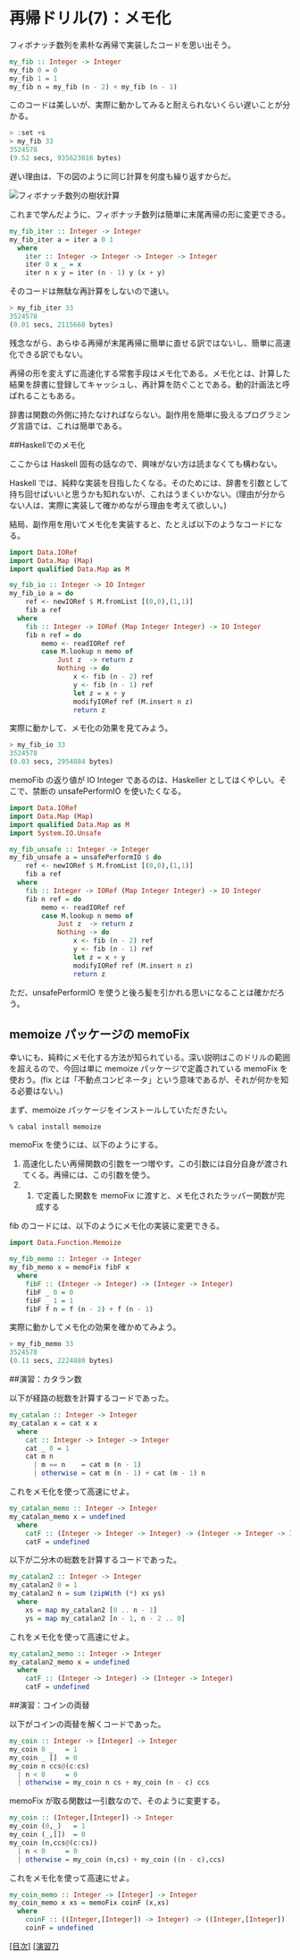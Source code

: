 # 再帰ドリル(7)：メモ化

フィボナッチ数列を素朴な再帰で実装したコードを思い出そう。

```haskell
my_fib :: Integer -> Integer
my_fib 0 = 0
my_fib 1 = 1
my_fib n = my_fib (n - 2) + my_fib (n - 1)
```

このコードは美しいが、実際に動かしてみると耐えられないくらい遅いことが分かる。

```haskell
> :set +s
> my_fib 33
3524578
(9.52 secs, 935623016 bytes)
```

遅い理由は、下の図のように同じ計算を何度も繰り返すからだ。

![フィボナッチ数列の樹状計算](figs/fib-tree.png?raw=true)

これまで学んだように、フィボナッチ数列は簡単に末尾再帰の形に変更できる。

```haskell
my_fib_iter :: Integer -> Integer
my_fib_iter a = iter a 0 1
  where
    iter :: Integer -> Integer -> Integer -> Integer
    iter 0 x _ = x
    iter n x y = iter (n - 1) y (x + y)
```

そのコードは無駄な再計算をしないので速い。

```haskell
> my_fib_iter 33
3524578
(0.01 secs, 2115668 bytes)
```

残念ながら、あらゆる再帰が末尾再帰に簡単に直せる訳ではないし、簡単に高速化できる訳でもない。

再帰の形を変えずに高速化する常套手段はメモ化である。メモ化とは、計算した結果を辞書に登録してキャッシュし、再計算を防ぐことである。動的計画法と呼ばれることもある。

辞書は関数の外側に持たなければならない。副作用を簡単に扱えるプログラミング言語では、これは簡単である。

##Haskellでのメモ化

ここからは Haskell 固有の話なので、興味がない方は読まなくても構わない。

Haskell では、純粋な実装を目指したくなる。そのためには、辞書を引数として持ち回せばいいと思うかも知れないが、これはうまくいかない。(理由が分からない人は、実際に実装して確かめながら理由を考えて欲しい。)

結局、副作用を用いてメモ化を実装すると、たとえば以下のようなコードになる。

```haskell
import Data.IORef
import Data.Map (Map)
import qualified Data.Map as M

my_fib_io :: Integer -> IO Integer
my_fib_io a = do
    ref <- newIORef $ M.fromList [(0,0),(1,1)]
    fib a ref
  where
    fib :: Integer -> IORef (Map Integer Integer) -> IO Integer
    fib n ref = do
        memo <- readIORef ref
        case M.lookup n memo of
            Just z  -> return z
            Nothing -> do
                x <- fib (n - 2) ref
                y <- fib (n - 1) ref
                let z = x + y
                modifyIORef ref (M.insert n z)
                return z
```

実際に動かして、メモ化の効果を見てみよう。

```haskell
> my_fib_io 33
3524578
(0.03 secs, 2954884 bytes)
```

memoFib の返り値が IO Integer であるのは、Haskeller としてはくやしい。そこで、禁断の unsafePerformIO を使いたくなる。

```haskell
import Data.IORef
import Data.Map (Map)
import qualified Data.Map as M
import System.IO.Unsafe

my_fib_unsafe :: Integer -> Integer
my_fib_unsafe a = unsafePerformIO $ do
    ref <- newIORef $ M.fromList [(0,0),(1,1)]
    fib a ref
  where
    fib :: Integer -> IORef (Map Integer Integer) -> IO Integer
    fib n ref = do
        memo <- readIORef ref
        case M.lookup n memo of
            Just z  -> return z
            Nothing -> do
                x <- fib (n - 2) ref
                y <- fib (n - 1) ref
                let z = x + y
                modifyIORef ref (M.insert n z)
                return z
```

ただ、unsafePerformIO を使うと後ろ髪を引かれる思いになることは確かだろう。

## memoize パッケージの memoFix

幸いにも、純粋にメモ化する方法が知られている。深い説明はこのドリルの範囲を超えるので、今回は単に memoize パッケージで定義されている memoFix を使おう。(fix とは「不動点コンビネータ」という意味であるが、それが何かを知る必要はない。)

まず、memoize パッケージをインストールしていただきたい。

    % cabal install memoize

memoFix を使うには、以下のようにする。

1. 高速化したい再帰関数の引数を一つ増やす。この引数には自分自身が渡されてくる。再帰には、この引数を使う。
2. 1. で定義した関数を memoFix に渡すと、メモ化されたラッパー関数が完成する

fib のコードには、以下のようにメモ化の実装に変更できる。

```haskell
import Data.Function.Memoize

my_fib_memo :: Integer -> Integer
my_fib_memo x = memoFix fibF x
  where
    fibF :: (Integer -> Integer) -> (Integer -> Integer)
    fibF _ 0 = 0
    fibF _ 1 = 1
    fibF f n = f (n - 2) + f (n - 1)
```

実際に動かしてメモ化の効果を確かめてみよう。

```haskell
> my_fib_memo 33
3524578
(0.11 secs, 2224880 bytes)
```

##演習：カタラン数

以下が経路の総数を計算するコードであった。

```haskell
my_catalan :: Integer -> Integer
my_catalan x = cat x x
  where
    cat :: Integer -> Integer -> Integer
    cat _ 0 = 1
    cat m n
      | m == n    = cat m (n - 1)
      | otherwise = cat m (n - 1) + cat (m - 1) n
```

これをメモ化を使って高速にせよ。

```haskell
my_catalan_memo :: Integer -> Integer
my_catalan_memo x = undefined
  where
    catF :: (Integer -> Integer -> Integer) -> (Integer -> Integer -> Integer)
    catF = undefined
```

以下が二分木の総数を計算するコードであった。

```haskell
my_catalan2 :: Integer -> Integer
my_catalan2 0 = 1
my_catalan2 n = sum (zipWith (*) xs ys)
  where
    xs = map my_catalan2 [0 .. n - 1]
    ys = map my_catalan2 [n - 1, n - 2 .. 0]
```

これをメモ化を使って高速にせよ。

```haskell
my_catalan2_memo :: Integer -> Integer
my_catalan2_memo x = undefined
  where
    catF :: (Integer -> Integer) -> (Integer -> Integer)
    catF = undefined
```

##演習：コインの両替

以下がコインの両替を解くコードであった。

```haskell
my_coin :: Integer -> [Integer] -> Integer
my_coin 0 _   = 1
my_coin _ []  = 0
my_coin n ccs@(c:cs)
  | n < 0     = 0
  | otherwise = my_coin n cs + my_coin (n - c) ccs
```

memoFix が取る関数は一引数なので、そのように変更する。

```haskell
my_coin :: (Integer,[Integer]) -> Integer
my_coin (0,_)   = 1
my_coin (_,[])  = 0
my_coin (n,ccs@(c:cs))
  | n < 0     = 0
  | otherwise = my_coin (n,cs) + my_coin ((n - c),ccs)
```

これをメモ化を使って高速にせよ。

```haskell
my_coin_memo :: Integer -> [Integer] -> Integer
my_coin_memo x xs = memoFix coinF (x,xs)
  where
    coinF :: ((Integer,[Integer]) -> Integer) -> ((Integer,[Integer]) -> Integer)
    coinF = undefined
```

[[目次]](../README.md) [[演習7]](../exercise/7.hs)

